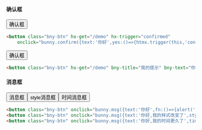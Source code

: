 #### 确认框

<button class="bny-btn" hx-get="/demo" hx-trigger="confirmed"
    onclick="bunny.confirm({text:'你好',yes:()=>{htmx.trigger(this,'confirmed')}})">确认框</button>

```html
<button class="bny-btn" hx-get="/demo" hx-trigger="confirmed"
    onclick="bunny.confirm({text:'你好',yes:()=>{htmx.trigger(this,'confirmed')}})">确认框</button>
```

<button class="bny-btn" hx-get="/demo" bny-title="我的提示" bny-text="你好，兔子！" hx-ext="bny-confirm">确认框</button>

```html
<button class="bny-btn" hx-get="/demo" bny-title="我的提示" bny-text="你好，兔子！" hx-ext="bny-confirm">确认框</button>
```

#### 消息框

<button class="bny-btn" onclick="bunny.msg({text:'你好',fn:(e)=>{alert('回调了')}})">消息框</button><button class="bny-btn"
    onclick="bunny.msg({text:'你好,我的样式改变了',style:'bg-success'})">style消息框</button><button class="bny-btn"
    onclick="bunny.msg({text:'你好,我的时间更久了',time:5000})">时间消息框</button>

```html
<button class="bny-btn" onclick="bunny.msg({text:'你好',fn:()=>{alert('回调了')}})">消息框</button>
<button class="bny-btn" onclick="bunny.msg({text:'你好,我的样式改变了',style:'bg-success'})">style消息框</button>
<button class="bny-btn" onclick="bunny.msg({text:'你好,我的时间更久了',time:5000})">时间消息框</button>
```


